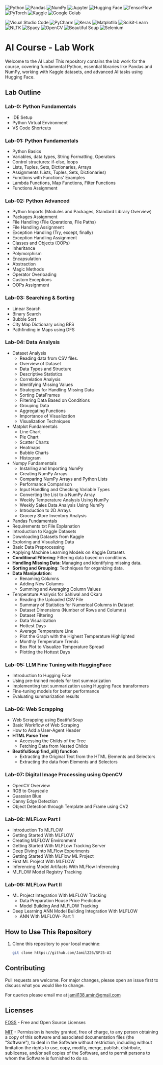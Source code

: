 ![Python](https://img.shields.io/badge/python-%2314354C.svg?style=for-the-badge&logo=python&logoColor=white)
![Pandas](https://img.shields.io/badge/Pandas-%23150458.svg?style=for-the-badge&logo=pandas&logoColor=white)
![NumPy](https://img.shields.io/badge/Numpy-%23013243.svg?style=for-the-badge&logo=numpy&logoColor=white)
![Jupyter](https://img.shields.io/badge/Jupyter-%23F37626.svg?style=for-the-badge&logo=jupyter&logoColor=white)
![Hugging Face](https://img.shields.io/badge/Hugging%20Face-%23FFCA28.svg?style=for-the-badge&logo=huggingface&logoColor=white)
![TensorFlow](https://img.shields.io/badge/TensorFlow-%23FF6F00.svg?style=for-the-badge&logo=tensorflow&logoColor=white)
![PyTorch](https://img.shields.io/badge/PyTorch-%23EE4C2C.svg?style=for-the-badge&logo=pytorch&logoColor=white)
![Kaggle](https://img.shields.io/badge/Kaggle-20BEFF.svg?style=for-the-badge&logo=kaggle&logoColor=white)
![Google Colab](https://img.shields.io/badge/Google%20Colab-F9AB00.svg?style=for-the-badge&logo=googlecolab&logoColor=white)

![Visual Studio Code](https://img.shields.io/badge/Visual%20Studio%20Code-0078d7.svg?style=for-the-badge&logo=visual-studio-code&logoColor=white)
![PyCharm](https://img.shields.io/badge/PyCharm-000000.svg?style=for-the-badge&logo=pycharm&logoColor=white)
![Keras](https://img.shields.io/badge/Keras-D00000.svg?style=for-the-badge&logo=keras&logoColor=white)
![Matplotlib](https://img.shields.io/badge/Matplotlib-%2300599C.svg?style=for-the-badge&logo=matplotlib&logoColor=white)
![Scikit-Learn](https://img.shields.io/badge/Scikit--Learn-F7931E.svg?style=for-the-badge&logo=scikit-learn&logoColor=white)
![NLTK](https://img.shields.io/badge/NLTK-%23007ACC.svg?style=for-the-badge&logo=nltk&logoColor=white)
![Spacy](https://img.shields.io/badge/Spacy-09A3D5.svg?style=for-the-badge&logo=spacy&logoColor=white)
![OpenCV](https://img.shields.io/badge/OpenCV-%23FF6F00.svg?style=for-the-badge&logo=opencv&logoColor=white)
![Beautiful Soup](https://img.shields.io/badge/Beautiful%20Soup-FFD43B.svg?style=for-the-badge&logo=beautifulsoup&logoColor=white)
![Selenium](https://img.shields.io/badge/Selenium-43B02A.svg?style=for-the-badge&logo=selenium&logoColor=white)


# AI Course - Lab Work

Welcome to the AI Labs! This repository contains the lab work for the course, covering fundamental Python, essential libraries like Pandas and NumPy, working with Kaggle datasets, and advanced AI tasks using Hugging Face.

## Lab Outline

### Lab-0: Python Fundamentals
- IDE Setup
- Python Virtual Environment
- VS Code Shortcuts

### Lab-01: Python Fundamentals
- Python Basics
- Variables, data types, String Formatting, Operators
- Control structures: if-else, loops
- Lists, Tuples, Sets, Dictionaries, Arrays
- Assignments (Lists, Tuples, Sets, Dictionaries)
- Functions with Functions' Examples
- Lambda Functions, Map Functions, Filter Functions
- Functions Assignment

### Lab-02: Python Advanced
- Python Imports (Modules and Packages, Standard Library Overview)
- Packages Assignment
- File Handling (File Operations, File Paths)
- File Handling Assignment
- Exception Handling (Try, except, finally)
- Exception Handling Assignment
- Classes and Objects (OOPs)
- Inheritance
- Polymorphism
- Encapsulation
- Abstraction
- Magic Methods
- Operator Overloading
- Custom Exceptions
- OOPs Assignment

  
### Lab-03: Searching & Sorting
- Linear Search
- Binary Search
- Bubble Sort
- City Map Dictionary using BFS
- Pathfinding in Maps using DFS

### Lab-04: Data Analysis
- Dataset Analysis
  - Reading data from CSV files.
  - Overview of Dataset
  - Data Types and Structure
  - Descriptive Statistics
  - Correlation Analysis
  - Identifying Missing Values
  - Strategies for Handling Missing Data
  - Sorting DataFrames
  - Filtering Data Based on Conditions
  - Grouping Data
  - Aggregating Functions
  - Importance of Visualization
  - Visualization Techniques
- Matplot Fundamentals
  - Line Chart
  - Pie Chart
  - Scatter Charts
  - Heatmaps
  - Bubble Charts
  - Histogram
- Numpy Fundamentals
  - Installing and Importing NumPy
  - Creating NumPy Arrays
  - Comparing NumPy Arrays and Python Lists
  - Performance Comparison
  - Input Handling and Checking Variable Types
  - Converting the List to a NumPy Array
  - Weekly Temperature Analysis Using NumPy
  - Weekly Sales Data Analysis Using NumPy
  - Introduction to 2D Arrays
  - Grocery Store Inventory Analysis
- Pandas Fundamentals
- Requirements.txt File Explanation
- Introduction to Kaggle Datasets
- Downloading Datasets from Kaggle
- Exploring and Visualizing Data
- Basic Data Preprocessing
- Applying Machine Learning Models on Kaggle Datasets
- **Conditional Filtering**: Filtering data based on conditions.
- **Handling Missing Data**: Managing and identifying missing data.
- **Sorting and Grouping**: Techniques for organizing data.
- **Data Manipulation**:
  - Renaming Columns
  - Adding New Columns
  - Summing and Averaging Column Values
- Temperature Analysis for Sahiwal and Okara
  - Reading the Uploaded CSV File
  - Summary of Statistics for Numerical Columns in Dataset
  - Dataset Dimensions (Number of Rows and Columns)
  - Dataset Filtering
  - Data Visualization
  - Hottest Days
  - Average Temperature Line
  - Plot the Graph with the Highest Temperature Highlighted
  - Monthly Temperature Trends
  - Box Plot to Visualize Temperature Spread
  - Plotting the Hottest Days

### Lab-05: LLM Fine Tuning with HuggingFace
- Introduction to Hugging Face
- Using pre-trained models for text summarization
- Implementing text summarization using Hugging Face transformers
- Fine-tuning models for better performance
- Evaluating summarization results

### Lab-06: Web Scrapping
- Web Scrapping using BeatifulSoup
- Basic Workflow of Web Scraping
- How to Add a User-Agent Header
- **HTML Parse Tree**
  - Accessing the Childs of the Tree
  - Fetching Data from Nested Childs
- **BeatifulSoup find_all() function**
  - Extracting the Original Text from the HTML Elements and Selectors
  - Extracting the data from Elements and Selectors

### Lab-07: Digital Image Processing using OpenCV
- OpenCV Overview
- RGB to Grayscale
- Guassian Blue
- Canny Edge Detection
- Object Detection through Template and Frame using CV2

### Lab-08: MLFLow Part I
- Introduction To MLFLOW
- Getting Started With MLFLOW
- Creating MLFLOW Environment
- Getting Started With MLFLow Tracking Server
- Deep Diving Into MLFlow Experiments
- Getting Started With MLFlow ML Project
- First ML Project With MLFLOW
- Inferencing Model Artifacts With MLFlow Inferencing
- MLFLOW Model Registry Tracking


### Lab-09: MLFLow Part II
- ML Project Integration With MLFLOW Tracking
  - Data Preparation House Price Prediction
  - Model Building And MLFLOW Tracking
- Deep Learning ANN Model Building Integration With MLFLOW
  - ANN With MLFLOW- Part 1

## How to Use This Repository
1. Clone this repository to your local machine:
   ```bash
   git clone https://github.com/Jamil226/SP25-AI

## Contributing

Pull requests are welcome. For major changes, please open an issue first
to discuss what you would like to change.

For queries please email me at jamil138.amin@gmail.com

## Licenses

[FOSS](https://freeopensourcesoftware.org/) - Free and Open Source Licenses

[MIT](https://choosealicense.com/licenses/mit/) - Permission is hereby granted, free of charge, to any person obtaining a copy
of this software and associated documentation files (the "Software"), to deal
in the Software without restriction, including without limitation the rights
to use, copy, modify, merge, publish, distribute, sublicense, and/or sell
copies of the Software, and to permit persons to whom the Software is furnished to do so.
